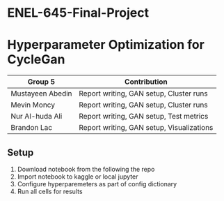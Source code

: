 # ENEL-645-Final-Project

# Hyperparameter Optimization for CycleGan
| Group 5          | Contribution                                                         | 
| ---------------  | ---------------------------------------------------                  | 
| Mustayeen Abedin       | Report writing, GAN setup, Cluster runs     | 
| Mevin Moncy       | Report writing, GAN setup, Cluster runs        | 
| Nur Al-huda Ali    | Report writing, GAN setup, Test metrics       | 
| Brandon Lac     | Report writing, GAN setup, Visualizations     | 


## Setup
1. Download notebook from the following the repo
2. Import notebook to kaggle or local jupyter
3. Configure hyperparemeters as part of config dictionary
4. Run all cells for results
